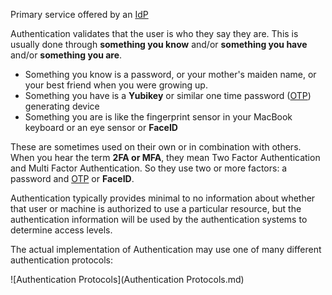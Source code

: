 Primary service offered by an [IdP](IdP.md)

Authentication validates that the user is who they say they are. This is usually done through **something you know** and/or **something you have** and/or **something you are**.

- Something you know is a password, or your mother's maiden name, or your best friend when you were growing up.
- Something you have is a **Yubikey** or similar one time password ([OTP](OTP.md)) generating device
- Something you are is like the fingerprint sensor in your MacBook keyboard or an eye sensor or **FaceID**

These are sometimes used on their own or in combination with others. When you hear the term **2FA or MFA**, they mean Two Factor Authentication and Multi Factor Authentication. So they use two or more factors: a password and [OTP](OTP.md) or **FaceID**. 

Authentication typically provides minimal to no information about whether that user or machine is authorized to use a particular resource, but the authentication information will be used by the authentication systems to determine access levels. 

The actual implementation of Authentication may use one of many different authentication protocols:

![Authentication Protocols](Authentication Protocols.md)